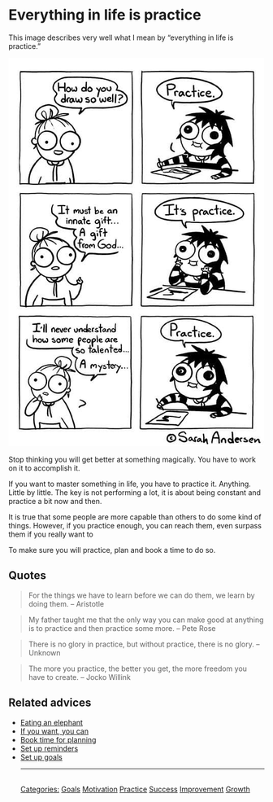 # Everything in life is practice
 
This image describes very well what I mean by “everything in life is practice.”
 
![Practice by Sarah Andersen](./assets/sarah_andersen_practice.jpg)
 
Stop thinking you will get better at something magically. You have to work on it to accomplish it.
 
If you want to master something in life, you have to practice it. Anything. Little by little. The key is not performing a lot, it is about being constant and practice a bit now and then.
 
It is true that some people are more capable than others to do some kind of things. However, if you practice enough, you can reach them, even surpass them if you really want to
 
To make sure you will practice, plan and book a time to do so.

## Quotes
 
> For the things we have to learn before we can do them, we learn by doing them. – Aristotle
 
> My father taught me that the only way you can make good at anything is to practice and then practice some more. – Pete Rose
 
> There is no glory in practice, but without practice, there is no glory. – Unknown
 
> The more you practice, the better you get, the more freedom you have to create. – Jocko Willink

## Related advices
 
- [Eating an elephant](../Eating%20an%20elephant/index.md)
- [If you want, you can](../If%20you%20want,%20you%20can/index.md)
- [Book time for planning](../Book%20time%20for%20planning/index.md)
- [Set up reminders](../Set%20up%20reminders/index.md)
- [Set up goals](../Set%20up%20goals/index.md)<hr/><br/>[Categories:](../Categories/index.md) [Goals](../Categories/Goals.md) [Motivation](../Categories/Motivation.md) [Practice](../Categories/Practice.md) [Success](../Categories/Success.md) [Improvement](../Categories/Improvement.md) [Growth](../Categories/Growth.md)